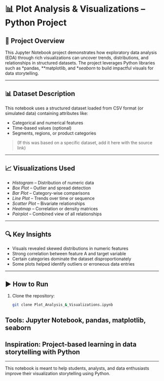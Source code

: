 # 📊 Plot Analysis & Visualizations – Python Project

## 📌 Project Overview
This Jupyter Notebook project demonstrates how exploratory data analysis (EDA) through rich visualizations can uncover trends, distributions, and relationships in structured datasets. The project leverages Python libraries such as *pandas, **matplotlib, and **seaborn* to build impactful visuals for data storytelling.

---

## 📊 Dataset Description
This notebook uses a structured dataset loaded from CSV format (or simulated data) containing attributes like:
- Categorical and numerical features
- Time-based values (optional)
- Segments, regions, or product categories

> (If this was based on a specific dataset, add it here with the source link)

---

## 📈 Visualizations Used
- *Histogram* – Distribution of numeric data
- *Box Plot* – Outlier and spread detection
- *Bar Plot* – Category-wise comparisons
- *Line Plot* – Trends over time or sequence
- *Scatter Plot* – Bivariate relationships
- *Heatmap* – Correlation or density matrices
- *Pairplot* – Combined view of all relationships

---

## 🔍 Key Insights
- Visuals revealed skewed distributions in numeric features
- Strong correlation between feature A and target variable
- Certain categories dominate the dataset disproportionately
- Some plots helped identify outliers or erroneous data entries

---

## ▶️ How to Run
1. Clone the repository:
   ```bash
   git clone Plot_Analysis_&_Visualizations.ipynb

## Tools: Jupyter Notebook, pandas, matplotlib, seaborn

## Inspiration: Project-based learning in data storytelling with Python

---
This notebook is meant to help students, analysts, and data enthusiasts improve their visualization storytelling using Python.
